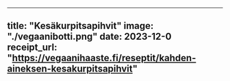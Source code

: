 
---
title: "Kesäkurpitsa­pihvit"
image: "./vegaanibotti.png"
date: 2023-12-0
receipt_url: "https://vegaanihaaste.fi/reseptit/kahden-aineksen-kesakurpitsapihvit"
---

